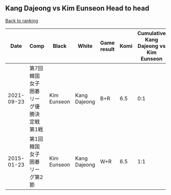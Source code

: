 ## Kang Dajeong vs Kim Eunseon Head to head

[Back to ranking](../../index.md)




| **Date** | **Comp** | **Black** | **White** | **Game result** | **Komi** | **Cumulative Kang Dajeong vs Kim Eunseon** | **Kang Dajeong streak** | **Kim Eunseon streak** | 
| --- | --- | --- | --- | --- | --- | --- | --- | --- |
| 2021-09-23 | 第7回韓国女子囲碁リーグ優勝決定戦第1戦 | Kim Eunseon | Kang Dajeong | B+R | 6.5 | 0:1 | 0 | 1 | 
| 2015-01-23 | 第1回韓国女子囲碁リーグ第2節 | Kim Eunseon | Kang Dajeong | W+R | 6.5 | 1:1 | 1 | 0 |




